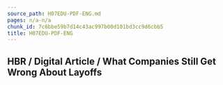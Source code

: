```yaml
---
source_path: H07EDU-PDF-ENG.md
pages: n/a-n/a
chunk_id: 7c6bbe59b7d14c43ac997b00d101bd3cc9d6cbb5
title: H07EDU-PDF-ENG
---
```

## HBR / Digital Article / What Companies Still Get Wrong About Layoffs
